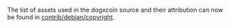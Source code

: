 The list of assets used in the dogxcoin source and their attribution can now be found in [contrib/debian/copyright](../contrib/debian/copyright).
